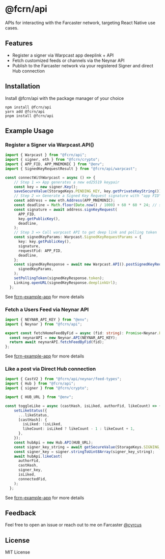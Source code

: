 # @fcrn/api

APIs for interacting with the Farcaster network, targeting React Native use cases.

## Features

- Register a signer via Warpcast app deeplink + API
- Fetch customized feeds or channels via the Neynar API
- Publish to the Farcaster network via your registered Signer and direct Hub connection

## Installation

Install @fcrn/api with the package manager of your choice

```
npm install @fcrn/api
yarn add @fcrn/api
pnpm install @fcrn/api
```

## Example Usage

### Register a Signer via Warpcast.API()

```typescript
import { Warpcast } from "@fcrn/api";
import { signer, eth } from "@fcrn/crypto";
import { APP_FID, APP_MNEMONIC } from "@env";
import { SignedKeyRequestResult } from "@fcrn/api/warpcast";

const connectWithWarpcast = async () => {
    // Step 1 => App generates a new ed25519 keypair
    const key = new signer.Key();
    saveSecureValue(StorageKeys.PENDING_KEY, key.getPrivateKeyString());
    // Step 2 => Generate a Signed Key Request signature with "app FID"
    const address = new eth.Address(APP_MNEMONIC);
    const deadline = Math.floor(Date.now() / 1000) + 60 * 60 * 24; // signature is valid for 1 day
    const signature = await address.signKeyRequest(
      APP_FID,
      key.getPublicKey(),
      deadline,
    );
    // Step 3 => Call warpcast API to get deep link and polling token
    const signedKeyParams: Warpcast.SignedKeyRequestParams = {
      key: key.getPublicKey(),
      signature,
      requestFid: APP_FID,
      deadline,
    };
    const signedKeyResponse = await new Warpcast.API().postSignedKeyRequest(
      signedKeyParams,
    );
    setPollingToken(signedKeyResponse.token);
    Linking.openURL(signedKeyResponse.deeplinkUrl);
  };
```

See [fcrn-example-app](https://github.com/cameronvoell/fcrn/tree/main/apps/fcrn-example-app) for more details

### Fetch a Users Feed via Neynar API

```typescript
import { NEYNAR_API_KEY } from "@env";
import { Neynar } from "@fcrn/api";

export const fetchHomeFeedByFid = async (fid: string): Promise<Neynar.FeedTypes.CastV2[]> => {
  const neynarAPI = new Neynar.API(NEYNAR_API_KEY);
  return await neynarAPI.fetchFeedByFid(fid);
};
```

See [fcrn-example-app](https://github.com/cameronvoell/fcrn/tree/main/apps/fcrn-example-app) for more details

### Like a post via Direct Hub connection

```typescript
import { CastV2 } from "@fcrn/api/neynar/feed-types";
import { Hub } from "@fcrn/api";
import { signer } from "@fcrn/crypto";

import { HUB_URL } from "@env";

const toggleLike = async (castHash, isLiked, authorFid, likeCount) => {
    setLikeStatus({
      ...likeStatus,
      [castHash]: {
        isLiked: !isLiked,
        likeCount: isLiked ? likeCount - 1 : likeCount + 1,
      },
    });
    const hubApi = new Hub.API(HUB_URL);
    const signer_key_string = await getSecureValue(StorageKeys.SIGNING_KEY);
    const signer_key = signer.stringToUint8Array(signer_key_string);
    await hubApi.likeCast(
      authorFid,
      castHash,
      signer_key,
      isLiked,
      connectedFid,
    );
  };
```

See [fcrn-example-app](https://github.com/cameronvoell/fcrn/tree/main/apps/fcrn-example-app) for more details

## Feedback

Feel free to open an issue or reach out to me on Farcaster [@cyrcus](https://warpcast.com/cyrcus)

## License

MIT License
